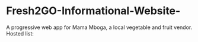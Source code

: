 # Fresh2GO-Informational-Website-

A progressive web app for Mama Mboga, a local vegetable and fruit vendor.
Hosted list:
